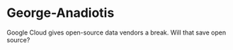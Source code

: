 # George-Anadiotis
Google Cloud gives open-source data vendors a break. Will that save open source?
